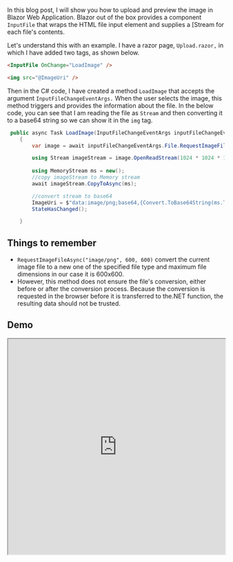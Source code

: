 

In this blog post, I will show you how to upload and preview the image in Blazor Web Application. 
Blazor out of the box provides a component `InputFile` that wraps the HTML file input element and supplies a [Stream for each file's contents.

Let's understand this with an example. I have a razor page, `Upload.razor,` in which I have added two tags, as shown below.


```html
<InputFile OnChange="LoadImage" />

<img src="@ImageUri" />

```

Then in the C# code, I have created a method `LoadImage` that accepts the argument `InputFileChangeEventArgs.` When the user selects the image, this method triggers and provides the information about the file.
In the below code, you can see that I am reading the file as `Stream` and then converting it to a base64 string so we can show it in the `img` tag.

```csharp
 public async Task LoadImage(InputFileChangeEventArgs inputFileChangeEventArgs)
    {
        var image = await inputFileChangeEventArgs.File.RequestImageFileAsync("image/png", 600, 600);

        using Stream imageStream = image.OpenReadStream(1024 * 1024 * 10);
        
        using MemoryStream ms = new();
        //copy imageStream to Memory stream
        await imageStream.CopyToAsync(ms);

        //convert stream to base64
        ImageUri = $"data:image/png;base64,{Convert.ToBase64String(ms.ToArray())}";
        StateHasChanged();

    }
```
##  Things to remember

- `RequestImageFileAsync("image/png", 600, 600)` 
 convert the current image file to a new one of the specified file type and maximum file dimensions in our case it is 600x600. 
 - However, this method does not ensure the file's conversion, either before or after the conversion process. Because the conversion is requested in the browser before it is transferred to the.NET function, the resulting data should not be trusted.


## Demo
<iframe width="100%" height="500px" src="https://blazorrepl.telerik.com/repl/embed/cwkAnuvO46GBBXBk45?editor=true&result=true&errorList=false"></iframe>
<!--stackedit_data:
eyJoaXN0b3J5IjpbLTgzNDExNTU3OCwtMTk0MzI3MTE0MywtMT
QyMDU4MDYyOCwtODYzNDQ3ODI2LC02MTMxMTAwMTddfQ==
-->